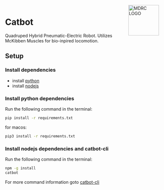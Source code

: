 <img src="https://pbs.twimg.com/profile_images/661962002/logo_400x400.png" align="right" alt="MDRC LOGO" title="MDRC LOGO" width="100">

# Catbot
Quadruped Hybrid Pneumatic-Electric Robot. Utilizes McKibben Muscles for bio-inpired locomotion.

## Setup
### Install dependencies
* install [python](https://www.python.org/downloads/)
* install [nodejs](https://nodejs.org/en/download/)
### Install python dependencies
Run the following command in the terminal:
```bash
pip install -r requirements.txt
```
for macos:
```bash
pip3 install -r requirements.txt
```
### Install nodejs dependencies and catbot-cli
Run the following command in the terminal:
```bash
npm -g install
catbot
```

For more command information goto [catbot-cli](cli/README.md)
